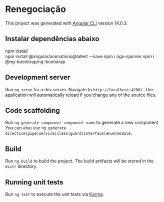 # Renegociação

This project was generated with [Angular CLI](https://github.com/angular/angular-cli) version 14.0.3.

## Instalar dependências abaixo
 npm install  
 npm install @angular/animations@latest --save
 npm i ngx-spinner
 npm i @ng-bootstrap/ng-bootstrap



## Development server

Run `ng serve` for a dev server. Navigate to `http://localhost:4200/`. The application will automatically reload if you change any of the source files.

## Code scaffolding

Run `ng generate component component-name` to generate a new component. You can also use `ng generate directive|pipe|service|class|guard|interface|enum|module`.

## Build

Run `ng build` to build the project. The build artifacts will be stored in the `dist/` directory.

## Running unit tests

Run `ng test` to execute the unit tests via [Karma](https://karma-runner.github.io).
